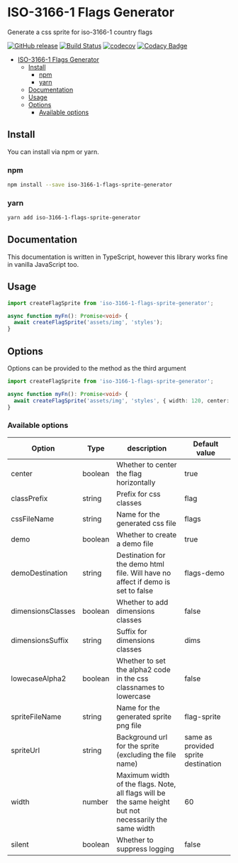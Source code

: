 # ISO-3166-1 Flags Generator

Generate a css sprite for iso-3166-1 country flags

[![GitHub release](https://img.shields.io/github/release/bameyrick/iso-3166-1-flags-sprite-generator.svg)](https://github.com/bameyrick/iso-3166-1-flags-sprite-generator/releases)
[![Build Status](https://travis-ci.com/bameyrick/iso-3166-1-flags-sprite-generator.svg?branch=main)](https://travis-ci.com/github/bameyrick/iso-3166-1-flags-sprite-generator)
[![codecov](https://codecov.io/gh/bameyrick/iso-3166-1-flags-sprite-generator/branch/main/graph/badge.svg)](https://codecov.io/gh/bameyrick/iso-3166-1-flags-sprite-generator)
[![Codacy Badge](https://app.codacy.com/project/badge/Grade/db81c43235c14f0db58a66dc07f161cc)](https://www.codacy.com/manual/bameyrick/iso-3166-1-flags-sprite-generator)

- [ISO-3166-1 Flags Generator](#iso-3166-1-flags-generator)
  - [Install](#install)
    - [npm](#npm)
    - [yarn](#yarn)
  - [Documentation](#documentation)
  - [Usage](#usage)
  - [Options](#options)
    - [Available options](#available-options)

## Install

You can install via npm or yarn.

### npm

```bash
npm install --save iso-3166-1-flags-sprite-generator
```

### yarn

```bash
yarn add iso-3166-1-flags-sprite-generator
```

## Documentation

This documentation is written in TypeScript, however this library works fine in vanilla JavaScript too.

## Usage

```typescript
import createFlagSprite from 'iso-3166-1-flags-sprite-generator';

async function myFn(): Promise<void> {
  await createFlagSprite('assets/img', 'styles');
}
```

## Options

Options can be provided to the method as the third argument

```typescript
import createFlagSprite from 'iso-3166-1-flags-sprite-generator';

async function myFn(): Promise<void> {
  await createFlagSprite('assets/img', 'styles', { width: 120, center: false });
}
```

### Available options

| Option            | Type    | description                                                                                            | Default value                       |
| ----------------- | ------- | ------------------------------------------------------------------------------------------------------ | ----------------------------------- |
| center            | boolean | Whether to center the flag horizontally                                                                | true                                |
| classPrefix       | string  | Prefix for css classes                                                                                 | flag                                |
| cssFileName       | string  | Name for the generated css file                                                                        | flags                               |
| demo              | boolean | Whether to create a demo file                                                                          | true                                |
| demoDestination   | string  | Destination for the demo html file. Will have no affect if demo is set to false                        | flags-demo                          |
| dimensionsClasses | boolean | Whether to add dimensions classes                                                                      | false                               |
| dimensionsSuffix  | string  | Suffix for dimensions classes                                                                          | dims                                |
| lowecaseAlpha2    | boolean | Whether to set the alpha2 code in the css classnames to lowercase                                      | false                               |
| spriteFileName    | string  | Name for the generated sprite png file                                                                 | flag-sprite                         |
| spriteUrl         | string  | Background url for the sprite (excluding the file name)                                                | same as provided sprite destination |
| width             | number  | Maximum width of the flags. Note, all flags will be the same height but not necessarily the same width | 60                                  |
| silent            | boolean | Whether to suppress logging                                                                            | false                               |
